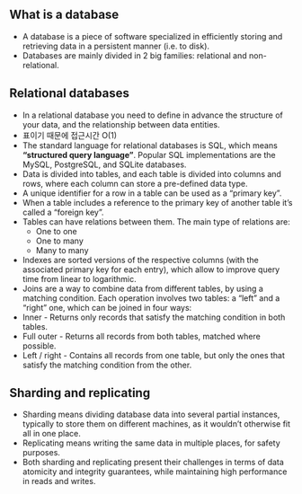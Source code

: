 ## What is a database
- A database is a piece of software specialized in efficiently storing and retrieving data in a persistent manner (i.e. to disk).
- Databases are mainly divided in 2 big families: relational and non-relational.

## Relational databases
- In a relational database you need to define in advance the structure of your data, and the relationship between data entities.
- 표이기 때문에 접근시간 O(1)
- The standard language for relational databases is SQL, which means <b>“structured query language”</b>. Popular SQL implementations are the MySQL, PostgreSQL, and SQLite databases.
- Data is divided into tables, and each table is divided into columns and rows, where each column can store a pre-defined data type.
- A unique identifier for a row in a table can be used as a “primary key”.
- When a table includes a reference to the primary key of another table it’s called a “foreign key”.
- Tables can have relations between them. The main type of relations are:
  - One to one
  - One to many
  - Many to many
- Indexes are sorted versions of the respective columns (with the associated primary key for each entry), which allow to improve query time from linear to logarithmic.
- Joins are a way to combine data from different tables, by using a matching condition. Each operation involves two tables: a “left” and a “right” one, which can be joined in four ways:
- Inner - Returns only records that satisfy the matching condition in both tables.
- Full outer - Returns all records from both tables, matched where possible.
- Left / right - Contains all records from one table, but only the ones that satisfy the matching condition from the other.

## Sharding and replicating
- Sharding means dividing database data into several partial instances, typically to store them on different machines, as it wouldn’t otherwise fit all in one place.
- Replicating means writing the same data in multiple places, for safety purposes.
- Both sharding and replicating present their challenges in terms of data atomicity and integrity guarantees, while maintaining high performance in reads and writes.